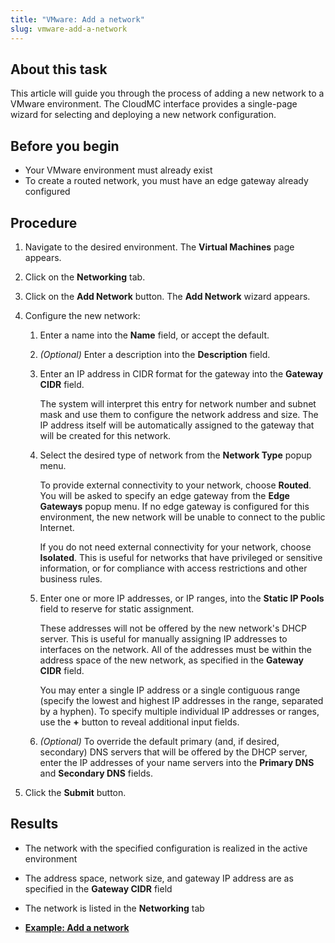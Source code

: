 ```yaml
---
title: "VMware: Add a network"
slug: vmware-add-a-network
---
```


## About this task

This article will guide you through the process of adding a new network to a VMware environment. The CloudMC interface provides a single-page wizard for selecting and deploying a new network configuration.

## Before you begin

-   Your VMware environment must already exist
-   To create a routed network, you must have an edge gateway already configured

## Procedure

1.  Navigate to the desired environment. The **Virtual Machines** page appears.

2.  Click on the **Networking** tab.

3.  Click on the **Add Network** button. The **Add Network** wizard appears.

4.  Configure the new network:

    1.  Enter a name into the **Name** field, or accept the default.

    2.  *\(Optional\)* Enter a description into the **Description** field.

    3.  Enter an IP address in CIDR format for the gateway into the **Gateway CIDR** field.

        The system will interpret this entry for network number and subnet mask and use them to configure the network address and size. The IP address itself will be automatically assigned to the gateway that will be created for this network.

    4.  Select the desired type of network from the **Network Type** popup menu.

        To provide external connectivity to your network, choose **Routed**. You will be asked to specify an edge gateway from the **Edge Gateways** popup menu. If no edge gateway is configured for this environment, the new network will be unable to connect to the public Internet.

        If you do not need external connectivity for your network, choose **Isolated**. This is useful for networks that have privileged or sensitive information, or for compliance with access restrictions and other business rules.

    5.  Enter one or more IP addresses, or IP ranges, into the **Static IP Pools** field to reserve for static assignment.

        These addresses will not be offered by the new network's DHCP server. This is useful for manually assigning IP addresses to interfaces on the network. All of the addresses must be within the address space of the new network, as specified in the **Gateway CIDR** field.

        You may enter a single IP address or a single contiguous range \(specify the lowest and highest IP addresses in the range, separated by a hyphen\). To specify multiple individual IP addresses or ranges, use the **+** button to reveal additional input fields.

    6.  *\(Optional\)* To override the default primary \(and, if desired, secondary\) DNS servers that will be offered by the DHCP server, enter the IP addresses of your name servers into the **Primary DNS** and **Secondary DNS** fields.

5.  Click the **Submit** button.


## Results

-   The network with the specified configuration is realized in the active environment
-   The address space, network size, and gateway IP address are as specified in the **Gateway CIDR** field
-   The network is listed in the **Networking** tab

-   **[Example: Add a network](vmware-example-add-a-network.md)**  


